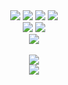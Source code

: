 <div align="center">
<img src="https://img.shields.io/badge/HTML5-orange?style=flat&logo=HTML5&logoColor=white"/>
<img src="https://img.shields.io/badge/CSS3-blue?style=flat&logo=CSS3&logoColor=white"/>
<img src="https://img.shields.io/badge/JavaScript-yellow?style=flat&logo=JavaScript&logoColor=white"/>
<img src="https://img.shields.io/badge/TypeScript-3178C6?style=flat&logo=TypeScript&logoColor=white"/><br>
<img src="https://img.shields.io/badge/React-9cf?style=flat&logo=React&logoColor=white"/>
<img src="https://img.shields.io/badge/NextJs-black?style=flat&logo=Next.js&logoColor=white"/><br>
<img src="https://img.shields.io/badge/StyledComponents-DB7093?style=flat&logo=styled-components&logoColor=white"/>
</div>
<br>
<div align="center">
<img src="https://github-readme-stats.vercel.app/api/top-langs/?username=aggie97&layout=compact"><br>
<img src="https://github-readme-stats.vercel.app/api?username=aggie97&show_icons=true">
</div>
